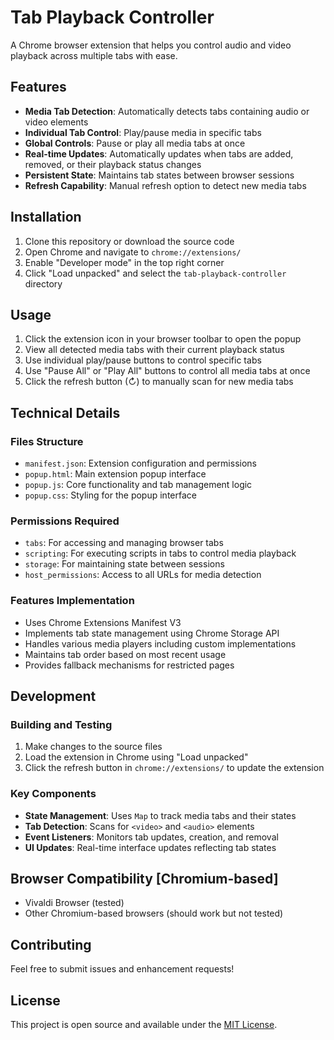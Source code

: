 # Tab Playback Controller

A Chrome browser extension that helps you control audio and video playback across multiple tabs with ease.

## Features

- **Media Tab Detection**: Automatically detects tabs containing audio or video elements
- **Individual Tab Control**: Play/pause media in specific tabs
- **Global Controls**: Pause or play all media tabs at once
- **Real-time Updates**: Automatically updates when tabs are added, removed, or their playback status changes
- **Persistent State**: Maintains tab states between browser sessions
- **Refresh Capability**: Manual refresh option to detect new media tabs

## Installation

1. Clone this repository or download the source code
2. Open Chrome and navigate to `chrome://extensions/`
3. Enable "Developer mode" in the top right corner
4. Click "Load unpacked" and select the `tab-playback-controller` directory

## Usage

1. Click the extension icon in your browser toolbar to open the popup
2. View all detected media tabs with their current playback status
3. Use individual play/pause buttons to control specific tabs
4. Use "Pause All" or "Play All" buttons to control all media tabs at once
5. Click the refresh button (↻) to manually scan for new media tabs

## Technical Details

### Files Structure

- `manifest.json`: Extension configuration and permissions
- `popup.html`: Main extension popup interface
- `popup.js`: Core functionality and tab management logic
- `popup.css`: Styling for the popup interface

### Permissions Required

- `tabs`: For accessing and managing browser tabs
- `scripting`: For executing scripts in tabs to control media playback
- `storage`: For maintaining state between sessions
- `host_permissions`: Access to all URLs for media detection

### Features Implementation

- Uses Chrome Extensions Manifest V3
- Implements tab state management using Chrome Storage API
- Handles various media players including custom implementations
- Maintains tab order based on most recent usage
- Provides fallback mechanisms for restricted pages

## Development

### Building and Testing

1. Make changes to the source files
2. Load the extension in Chrome using "Load unpacked"
3. Click the refresh button in `chrome://extensions/` to update the extension

### Key Components

- **State Management**: Uses `Map` to track media tabs and their states
- **Tab Detection**: Scans for `<video>` and `<audio>` elements
- **Event Listeners**: Monitors tab updates, creation, and removal
- **UI Updates**: Real-time interface updates reflecting tab states

## Browser Compatibility [Chromium-based]

- Vivaldi Browser (tested)
- Other Chromium-based browsers (should work but not tested)

## Contributing

Feel free to submit issues and enhancement requests!

## License

This project is open source and available under the [MIT License](LICENSE).
